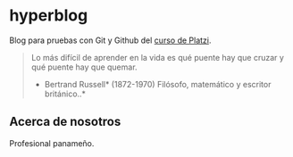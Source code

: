 # hyperblog
Blog para pruebas con Git y Github del [curso de Platzi](https://platzi.com/clases/git-github/ "curso de Platzi"). 

> Lo más difícil de aprender en la vida es qué puente hay que cruzar y qué puente hay que quemar.
> - Bertrand Russell* (1872-1970) Filósofo, matemático y escritor británico..*

## Acerca de nosotros
Profesional panameño.